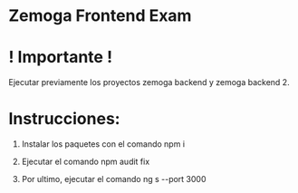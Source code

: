 # Zemoga Frontend Exam

# ! Importante !
Ejecutar previamente los proyectos zemoga backend y zemoga backend 2.

# Instrucciones:

1) Instalar los paquetes con el comando npm i

2) Ejecutar el comando npm audit fix

3) Por ultimo, ejecutar el comando ng s --port 3000
